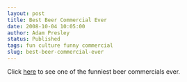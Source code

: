 ```yaml
---
layout: post
title: Best Beer Commercial Ever
date: 2008-10-04 10:05:00
author: Adam Presley
status: Published
tags: fun culture funny commercial
slug: best-beer-commercial-ever
---
```

Click [here](http://www.youtube.com/watch?v=RyRvpR4XhK4) to see one of
the funniest beer commercials ever.
